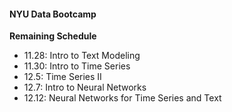#### NYU Data Bootcamp

**Remaining Schedule**

- 11.28: Intro to Text Modeling
- 11.30: Intro to Time Series
- 12.5: Time Series II
- 12.7: Intro to Neural Networks
- 12.12: Neural Networks for Time Series and Text
